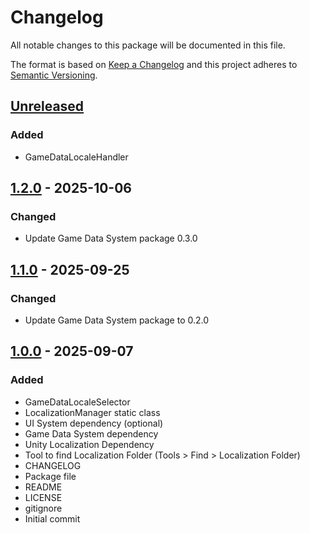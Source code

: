 # Changelog
All notable changes to this package will be documented in this file.

The format is based on [Keep a Changelog](http://keepachangelog.com/en/1.0.0/)
and this project adheres to [Semantic Versioning](http://semver.org/spec/v2.0.0.html).

## [Unreleased]
### Added
- GameDataLocaleHandler

## [1.2.0] - 2025-10-06
### Changed
- Update Game Data System package 0.3.0

## [1.1.0] - 2025-09-25
### Changed
- Update Game Data System package to 0.2.0

## [1.0.0] - 2025-09-07
### Added
- GameDataLocaleSelector
- LocalizationManager static class
- UI System dependency (optional)
- Game Data System dependency
- Unity Localization Dependency
- Tool to find Localization Folder (Tools > Find > Localization Folder)
- CHANGELOG
- Package file
- README
- LICENSE
- gitignore
- Initial commit

[Unreleased]: https://github.com/HyagoOliveira/LocalizationSystem/compare/1.2.0...main
[1.2.0]: https://github.com/HyagoOliveira/LocalizationSystem/tree/1.2.0/
[1.1.0]: https://github.com/HyagoOliveira/LocalizationSystem/tree/1.1.0/
[1.0.0]: https://github.com/HyagoOliveira/LocalizationSystem/tree/1.0.0/